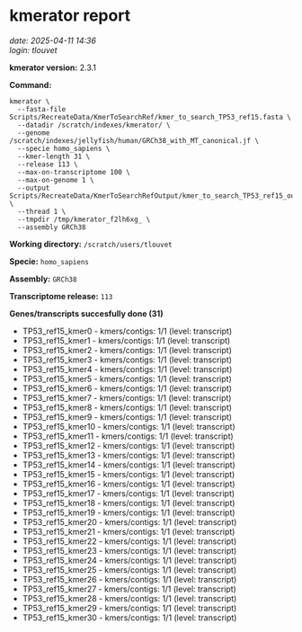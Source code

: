 # kmerator report
*date: 2025-04-11 14:36*  
*login: tlouvet*

**kmerator version:** 2.3.1

**Command:**

```
kmerator \
  --fasta-file Scripts/RecreateData/KmerToSearchRef/kmer_to_search_TP53_ref15.fasta \
  --datadir /scratch/indexes/kmerator/ \
  --genome /scratch/indexes/jellyfish/human/GRCh38_with_MT_canonical.jf \
  --specie homo_sapiens \
  --kmer-length 31 \
  --release 113 \
  --max-on-transcriptome 100 \
  --max-on-genome 1 \
  --output Scripts/RecreateData/KmerToSearchRefOutput/kmer_to_search_TP53_ref15_output \
  --thread 1 \
  --tmpdir /tmp/kmerator_f2lh6xg_ \
  --assembly GRCh38
```

**Working directory:** `/scratch/users/tlouvet`

**Specie:** `homo_sapiens`

**Assembly:** `GRCh38`

**Transcriptome release:** `113`

**Genes/transcripts succesfully done (31)**

- TP53_ref15_kmer0 - kmers/contigs: 1/1 (level: transcript)
- TP53_ref15_kmer1 - kmers/contigs: 1/1 (level: transcript)
- TP53_ref15_kmer2 - kmers/contigs: 1/1 (level: transcript)
- TP53_ref15_kmer3 - kmers/contigs: 1/1 (level: transcript)
- TP53_ref15_kmer4 - kmers/contigs: 1/1 (level: transcript)
- TP53_ref15_kmer5 - kmers/contigs: 1/1 (level: transcript)
- TP53_ref15_kmer6 - kmers/contigs: 1/1 (level: transcript)
- TP53_ref15_kmer7 - kmers/contigs: 1/1 (level: transcript)
- TP53_ref15_kmer8 - kmers/contigs: 1/1 (level: transcript)
- TP53_ref15_kmer9 - kmers/contigs: 1/1 (level: transcript)
- TP53_ref15_kmer10 - kmers/contigs: 1/1 (level: transcript)
- TP53_ref15_kmer11 - kmers/contigs: 1/1 (level: transcript)
- TP53_ref15_kmer12 - kmers/contigs: 1/1 (level: transcript)
- TP53_ref15_kmer13 - kmers/contigs: 1/1 (level: transcript)
- TP53_ref15_kmer14 - kmers/contigs: 1/1 (level: transcript)
- TP53_ref15_kmer15 - kmers/contigs: 1/1 (level: transcript)
- TP53_ref15_kmer16 - kmers/contigs: 1/1 (level: transcript)
- TP53_ref15_kmer17 - kmers/contigs: 1/1 (level: transcript)
- TP53_ref15_kmer18 - kmers/contigs: 1/1 (level: transcript)
- TP53_ref15_kmer19 - kmers/contigs: 1/1 (level: transcript)
- TP53_ref15_kmer20 - kmers/contigs: 1/1 (level: transcript)
- TP53_ref15_kmer21 - kmers/contigs: 1/1 (level: transcript)
- TP53_ref15_kmer22 - kmers/contigs: 1/1 (level: transcript)
- TP53_ref15_kmer23 - kmers/contigs: 1/1 (level: transcript)
- TP53_ref15_kmer24 - kmers/contigs: 1/1 (level: transcript)
- TP53_ref15_kmer25 - kmers/contigs: 1/1 (level: transcript)
- TP53_ref15_kmer26 - kmers/contigs: 1/1 (level: transcript)
- TP53_ref15_kmer27 - kmers/contigs: 1/1 (level: transcript)
- TP53_ref15_kmer28 - kmers/contigs: 1/1 (level: transcript)
- TP53_ref15_kmer29 - kmers/contigs: 1/1 (level: transcript)
- TP53_ref15_kmer30 - kmers/contigs: 1/1 (level: transcript)
